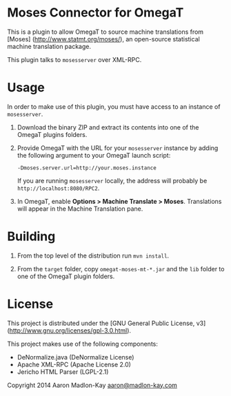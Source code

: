 Moses Connector for OmegaT
==========================

This is a plugin to allow OmegaT to source machine translations from [Moses]
(http://www.statmt.org/moses/), an open-source statistical machine translation
package.

This plugin talks to `mosesserver` over XML-RPC.


Usage
=====

In order to make use of this plugin, you must have access to an instance of
`mosesserver`.

1. Download the binary ZIP and extract its contents into one of the OmegaT
   plugins folders.

2. Provide OmegaT with the URL for your `mosesserver` instance by adding the
   following argument to your OmegaT launch script:
   
   ```
   -Dmoses.server.url=http://your.moses.instance
   ```

   If you are running `mosesserver` locally, the address will probably be
   `http://localhost:8080/RPC2`.

3. In OmegaT, enable **Options > Machine Translate > Moses**. Translations will
   appear in the Machine Translation pane.


Building
========

1. From the top level of the distribution run `mvn install`.

2. From the `target` folder, copy `omegat-moses-mt-*.jar` and the `lib` folder
   to one of the OmegaT plugin folders.


License
=======

This project is distributed under the [GNU General Public License, v3]
(http://www.gnu.org/licenses/gpl-3.0.html).

This project makes use of the following components:
- DeNormalize.java (DeNormalize License)
- Apache XML-RPC (Apache License 2.0)
- Jericho HTML Parser (LGPL-2.1)


Copyright 2014 Aaron Madlon-Kay <aaron@madlon-kay.com>